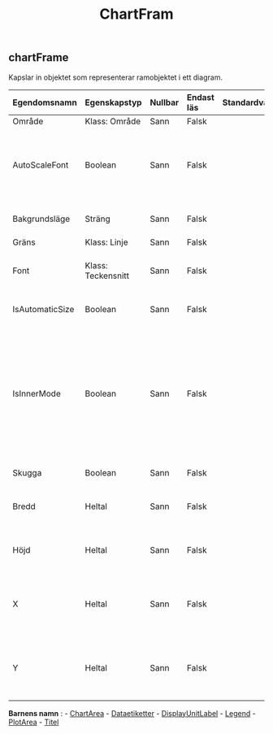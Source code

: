 ﻿---
title: ChartFram
second_title: Aspose.Cells Cloud Documen
type: docs
url: /sv/specification/model/chartframe/
description: "Aspose.Cells Molnmodellspecifikation: ChartFrame. Hantera enkelt Excel och andra kalkylarksdokument med funktioner som att öppna, generera, redigera, dela, slå samman, jämföra och konvertera"
kwords: Excel, Office, Kalkylblad, Cloud REST API, ChartFrame
weight: 50
---
## **chartFrame**

 Kapslar in objektet som representerar ramobjektet i ett diagram.

| Egendomsnamn| Egenskapstyp| Nullbar| Endast läs| Standardvärde| Beskrivning|
|:- |:- |:- |:- |:- |:- |
| Område| Klass: Område| Sann| Falsk|| Får området.|
| AutoScaleFont| Boolean| Sann| Falsk|| Sant om texten i objektet ändrar teckenstorlek när objektstorleken ändras. Standardvärdet är True.|
| Bakgrundsläge| Sträng| Sann| Falsk|| Hämtar och ställer in visningsläget för bakgrunden|
| Gräns| Klass: Linje| Sann| Falsk|| Får gränsen.|
| Font| Klass: Teckensnitt| Sann| Falsk|| Hämtar ett objekt av det angivna ChartFrame-objektet.|
| IsAutomaticSize| Boolean| Sann| Falsk|| Indikerar om kartramen har automatisk storlek.|
| IsInnerMode| Boolean| Sann| Falsk||Anger om storleken på plottytans storlek inkluderar bockmarkeringarna och axeletiketterna. False anger att storleken ska avgöra storleken på tomtområdet, bockarna och axeletiketterna.|
| Skugga| Boolean| Sann| Falsk|| Sant om ramen har en skugga.|
| Bredd| Heltal| Sann| Falsk|| Hämtar eller ställer in ramens bredd i enheter på 1/4000 av kartytan.|
| Höjd| Heltal| Sann| Falsk|| Hämtar eller ställer in ramhöjden i enheter på 1/4000 av kartytan.|
| X| Heltal| Sann| Falsk|| Hämtar eller ställer in x-koordinaten för det övre vänstra hörnet i enheter på 1/4000 av sjökortsytan.|
| Y| Heltal| Sann| Falsk|| Hämtar eller ställer in y-koordinaten för det övre vänstra hörnet i enheter på 1/4000 av sjökortsytan.|

**Barnens namn** : 
	-  [ChartArea](chartarea) 
	-  [Dataetiketter](datalabels) 
	-  [DisplayUnitLabel](displayunitlabel) 
	-  [Legend](legend) 
	-  [PlotArea](plotarea) 
	-  [Titel](title) 
